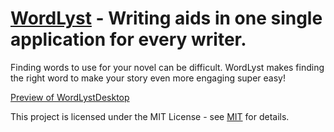 # [WordLyst](wordlyst.kylefransen.nl) - Writing aids in one single application for every writer.

Finding words to use for your novel can be difficult. WordLyst makes finding the right word to make your story even more engaging super easy!

[Preview of WordLystDesktop](https://i.imgur.com/7UIl3Up.png)

This project is licensed under the MIT License - see [MIT](https://choosealicense.com/licenses/mit/) for details.

